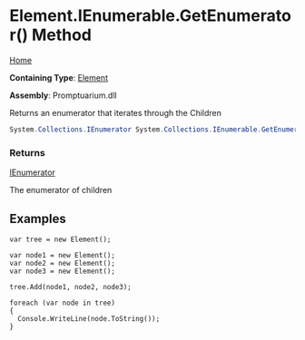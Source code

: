 # Element\.IEnumerable\.GetEnumerator\(\) Method

[Home](../../../README.md)

**Containing Type**: [Element](../README.md)

**Assembly**: Promptuarium\.dll

  
Returns an enumerator that iterates through the Children

```csharp
System.Collections.IEnumerator System.Collections.IEnumerable.GetEnumerator()
```

### Returns

[IEnumerator](https://docs.microsoft.com/en-us/dotnet/api/system.collections.ienumerator)

The enumerator of children

## Examples

```
var tree = new Element();

var node1 = new Element();
var node2 = new Element();
var node3 = new Element();

tree.Add(node1, node2, node3);

foreach (var node in tree)
{
  Console.WriteLine(node.ToString());
}
```

